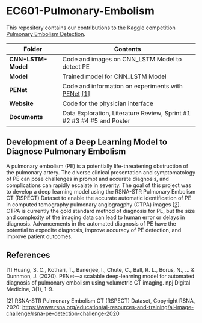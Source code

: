# EC601-Pulmonary-Embolism
This repository contains our contributions to the Kaggle competition [Pulmonary Embolism Detection](https://www.kaggle.com/c/rsna-str-pulmonary-embolism-detection).

Folder | Contents 
--- | --- 
**CNN-LSTM-Model** | Code and images on CNN_LSTM Model to detect PE
**Model** | Trained model for CNN_LSTM Model
**PENet** | Code and information on experiments with [PENet](https://github.com/marshuang80/penet) [[1]](#1)
**Website** | Code for the physician interface
**Documents** | Data Exploration, Literature Review, Sprint #1 #2 #3 #4 #5 and Poster

## Development of a Deep Learning Model to Diagnose Pulmonary Embolism
A pulmonary embolism (PE) is a potentially life-threatening obstruction of the pulmonary artery. The diverse clinical presentation and symptomatology of PE can pose challenges in prompt and accurate diagnosis, and complications can rapidly escalate in severity. The goal of this project was to develop a deep learning model using the RSNA-STR Pulmonary Embolism CT (RSPECT) Dataset to enable the accurate automatic identification of PE in computed tomography pulmonary angiogragphy (CTPA) images [[2]](#2). CTPA is currently the gold standard method of diagnosis for PE, but the size and complexity of the imaging data can lead to human error or delays in diagnosis. Advancements in the automated diagnosis of PE have the potential to expedite diagnosis, improve accuracy of PE detection, and improve patient outcomes.

## References
<a id="1">[1]</a> Huang, S. C., Kothari, T., Banerjee, I., Chute, C., Ball, R. L., Borus, N., ... & Dunnmon, J. (2020). PENet—a scalable deep-learning model for automated diagnosis of pulmonary embolism using volumetric CT imaging. npj Digital Medicine, 3(1), 1-9.

<a id="2">[2]</a> RSNA-STR Pulmonary Embolism CT (RSPECT) Dataset, Copyright RSNA, 2020: https://www.rsna.org/education/ai-resources-and-training/ai-image-challenge/rsna-pe-detection-challenge-2020
